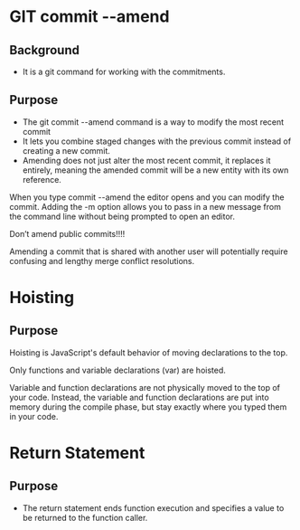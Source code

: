 # GIT commit --amend

## Background

- It is a git command for working with the commitments.

## Purpose

- The git commit --amend command is a way to modify the most recent commit
- It lets you combine staged changes with the previous commit instead of creating a new commit.
- Amending does not just alter the most recent commit, it replaces it entirely, meaning the amended commit will be a new entity with its own reference.

When you type commit --amend the editor opens and you can modify the commit.
Adding the -m option allows you to pass in a new message from the command line without being prompted to open an editor.

Don’t amend public commits!!!!

Amending a commit that is shared with another user will potentially require confusing and lengthy merge conflict resolutions.

# Hoisting

## Purpose

Hoisting is JavaScript's default behavior of moving declarations to the top.

Only functions and variable declarations (var) are hoisted.

Variable and function declarations are not physically moved to the top of your code. Instead, the variable and function declarations are put into memory during the compile phase, but stay exactly where you typed them in your code.

# Return Statement

## Purpose

- The return statement ends function execution and specifies a value to be returned to the function caller.
